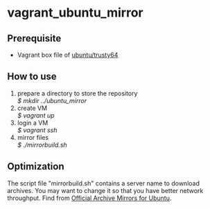 # vagrant_ubuntu_mirror
## Prerequisite
* Vagrant box file of [ubuntu/trusty64](https://atlas.hashicorp.com/ubuntu/boxes/trusty64)

## How to use
1. prepare a directory to store the repository  
_$ mkdir ../ubuntu_mirror_
2. create VM  
_$ vagrant up_
3. login a VM  
_$ vagrant ssh_
4. mirror files  
_$ ./mirrorbuild.sh_

## Optimization
The script file "mirrorbuild.sh" contains a server name to download archives.
You may want to change it so that you have better network throughput.
Find from [Official Archive Mirrors for Ubuntu](https://launchpad.net/ubuntu/+archivemirrors).
